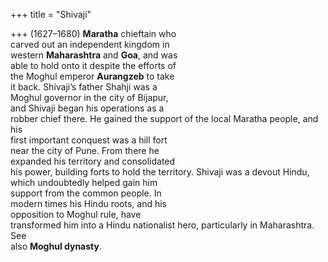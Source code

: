 +++
title = "Shivaji"

+++
(1627–1680) **Maratha** chieftain who  
carved out an independent kingdom in  
western **Maharashtra** and **Goa**, and was  
able to hold onto it despite the efforts of  
the Moghul emperor **Aurangzeb** to take  
it back. Shivaji’s father Shahji was a  
Moghul governor in the city of Bijapur,  
and Shivaji began his operations as a  
robber chief there. He gained the support of the local Maratha people, and his  
first important conquest was a hill fort  
near the city of Pune. From there he  
expanded his territory and consolidated  
his power, building forts to hold the territory. Shivaji was a devout Hindu,  
which undoubtedly helped gain him  
support from the common people. In  
modern times his Hindu roots, and his  
opposition to Moghul rule, have  
transformed him into a Hindu nationalist hero, particularly in Maharashtra. See  
also **Moghul dynasty**.